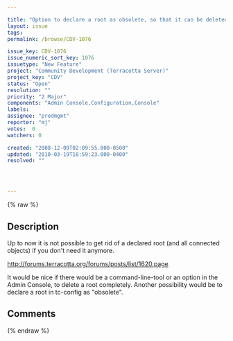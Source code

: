 ```yaml
---

title: "Option to declare a root as obsolete, so that it can be deleted from database"
layout: issue
tags: 
permalink: /browse/CDV-1076

issue_key: CDV-1076
issue_numeric_sort_key: 1076
issuetype: "New Feature"
project: "Community Development (Terracotta Server)"
project_key: "CDV"
status: "Open"
resolution: ""
priority: "2 Major"
components: "Admin Console,Configuration,Console"
labels: 
assignee: "prodmgmt"
reporter: "mj"
votes:  0
watchers: 0

created: "2008-12-09T02:09:55.000-0500"
updated: "2010-03-19T18:59:23.000-0400"
resolved: ""




---
```


{% raw %}

## Description

<div markdown="1" class="description">

Up to now it is not possible to get rid of a declared root (and all connected objects) if you don't need it anymore.

http://forums.terracotta.org/forums/posts/list/1620.page

It would be nice if there would be a command-line-tool or an option in the Admin Console, to delete a root completely. Another possibility would be to declare a root in tc-config as "obsolete".


</div>

## Comments



{% endraw %}
